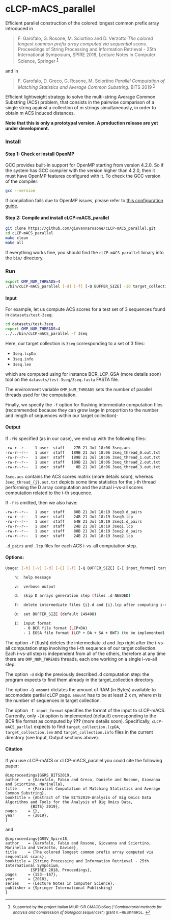 # cLCP-mACS_parallel

Efficient parallel construction of the colored longest common prefix array introduced in 
>F. Garofalo, G. Rosone, M. Sciortino and D. Verzotto
*The colored longest common prefix array computed via sequential scans.*
Proceedings of String Processing and Information Retrieval - 25th International Symposium, SPIRE 2018, Lecture Notes in Computer Science, Springer <sup id="a1">[1](#f1)</sup>

and in

>F. Garofalo, D. Greco, G. Rosone, M. Sciortino
*Parallel Computation of Matching Statistics and Average Common Substring.*
BITS 2019 <sup id="a1">[1](#f1)</sup>

Efficient lightweight strategy to solve the multi-string Average Common Substring (ACS) problem, that consists in the pairwise comparison of a single string against a collection of m strings simultaneously, in order to obtain m ACS induced distances.

**Note that this is only a prototypal version. A production release are yet under development.**

### Install

#### Step 1: Check or install OpenMP

GCC provides built-in support for OpenMP starting from version 4.2.0. So if the system has GCC compiler with the version higher than 4.2.0, then it must have OpenMP features configured with it. To check the GCC version of the compiler:

```sh
gcc --version
```

If compilation fails due to OpenMP issues, please refer to [this configuration guide](https://www.geeksforgeeks.org/openmp-introduction-with-installation-guide/).


#### Step 2: Compile and install cLCP-mACS_parallel

```sh
git clone https://github.com/giovannarosone/cLCP-mACS_parallel.git
cd cLCP-mACS_parallel
make clean
make all
```

If everything works fine, you should find the `cLCP-mACS_parallel` binary into the `bin/` directory.

### Run

```sh
export OMP_NUM_THREADS=4 
./bin/cLCP-mACS_parallel [-d] [-f] [-Q BUFFER_SIZE] -I0 target_collection
```

#### Input

For example, let us compute ACS scores for a test set of 3 sequences found in `datasets/test-3seq`:

```sh
cd datasets/test-3seq
export OMP_NUM_THREADS=4 
../../bin/cLCP-mACS_parallel -f 3seq
```

Here, our target collection is `3seq` corresponding to a set of 3 files: 

* `3seq.lcpDa`
* `3seq.info`
* `3seq.len`

which are computed using for instance BCR_LCP_GSA (more details soon) tool on the `datasets/test-3seq/3seq.fasta` FASTA file.

The environment variable `OMP_NUM_THREADS` sets the number of parallel threads used for the computation. 

Finally, we specify the `-f` option for flushing intermediate computation files (recommended because they can grow large in proportion to the number and length of sequences within our target collection)-


#### Output

If `-f`is specified (as in our case), we end up with the following files:

```sh
-rw-r--r--   1 user  staff    27B 21 Jul 18:06 3seq.acs
-rw-r--r--   1 user  staff   189B 21 Jul 18:06 3seq_thread_0.out.txt
-rw-r--r--   1 user  staff   189B 21 Jul 18:06 3seq_thread_1.out.txt
-rw-r--r--   1 user  staff   189B 21 Jul 18:06 3seq_thread_2.out.txt
-rw-r--r--   1 user  staff     0B 21 Jul 18:06 3seq_thread_3.out.txt
```

`3seq.acs` contains the ACS scores matrix (more details soon), whereas `3seq_thread_{j}.out.txt` depicts some time statistics for the j-th thread performing the D array computation and the actual i-vs-all scores computation related to the i-th sequence.

If `-f` is omitted, then we also have:

```sh
-rw-r--r--   1 user  staff    80B 21 Jul 18:19 3seq0.d_pairs
-rw-r--r--   1 user  staff    24B 21 Jul 18:19 3seq0.lcp
-rw-r--r--   1 user  staff    64B 21 Jul 18:19 3seq1.d_pairs
-rw-r--r--   1 user  staff    24B 21 Jul 18:19 3seq1.lcp
-rw-r--r--   1 user  staff    80B 21 Jul 18:19 3seq2.d_pairs
-rw-r--r--   1 user  staff    24B 21 Jul 18:19 3seq2.lcp
```

`.d_pairs` and `.lcp` files for each ACS i-vs-all computation step.


#### Options:

```sh
Usage: [-h] [-v] [-d] [-E] [-f] [-Q BUFFER_SIZE] [-I input_format] target_collection

    h:  help message

    v:  verbose output

    d:  skip D arrays generation step (files .d NEEDED)

    f:  delete intermediate files {i}.d and {i}.lcp after computing i-vs-all

    Q:  set BUFFER_SIZE (default 149488)

    I:  input format
        - 0 BCR file format (LCP+DA)
        - 1 EGSA file format (LCP + DA + SA + BWT) (to be implemented)
```

The option `-f` (flush) deletes the intermediate .d and .lcp right after the i-vs-all computation step involving the i-th sequence of our target collection. Each i-vs-all step is independent from all of the others, therefore at any time there are `OMP_NUM_THREADS` threads, each one working on a single i-vs-all step.

The option `-d` skip the previously described .d computation step: the program expects to find them already in the target_collection directory.

The option `-Q amount` dictates the amount of RAM (in Bytes) available to accomodate partial cLCP page. `amount` has to be at least 2 x _m_, where _m_ is the number of sequences in target collection.

The option `-I input_format` specifies the format of the input to cLCP-mACS. Currently, only `-I0` option is implemented (default) corresponding to the BCR file format as computed by **???** (more details soon). Specifically, `cLCP-mACS_parllel` expects to find `target_collection.lcpDA`, `target_collection.len` and `target_collection.info` files in the current directory (see Input, Output sections above).


#### Citation
If you use cLCP-mACS or cLCP-mACS_parallel you could cite the following paper:

    @inproceedings{GGRS_BITS2019,
    author    = {Garofalo, Fabio and Greco, Daniele and Rosone, Giovanna and Sciortino, Marinella},
    title     = {Parallel Computation of Matching Statistics and Average Common Substring},
    booktitle = {Abstract of the BITS2019-Analysis of Big Omics Data Algorithms and Tools for the Analysis of Big Omics Data,
               {BITS} 2019},
    pages     = {},
    year      = {2019},
    }

and

    @inproceedings{GRSV_Spire18,
    author    = {Garofalo, Fabio and Rosone, Giovanna and Sciortino, Marinella and Verzotto, Davide},
    title     = {The colored longest common prefix array computed via sequential scans},
    booktitle = {String Processing and Information Retrieval - 25th International Symposium,
               {SPIRE} 2018, Proceedings},
    pages     = {153--167},
    year      = {2018},
    series    = {Lecture Notes in Computer Science},
    publisher = {Springer International Publishing}
    }
    

---
1. <small id="f1"> Supported by the project Italian MIUR-SIR CMACBioSeq ("_Combinatorial methods for analysis and compression of biological sequences_")
grant n.~RBSI146R5L.</small> [↩](#a1)
